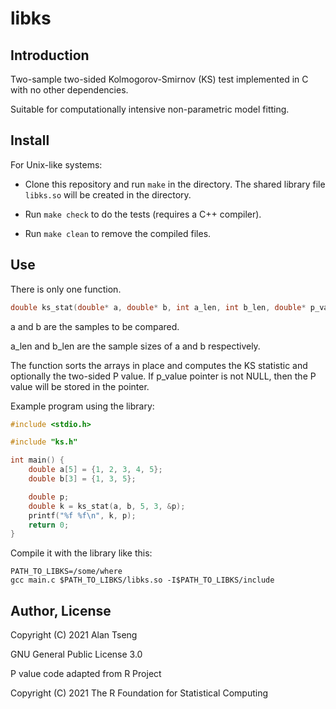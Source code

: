 # libks

## Introduction

Two-sample two-sided Kolmogorov-Smirnov (KS) test implemented in C with no other dependencies.

Suitable for computationally intensive non-parametric model fitting.

## Install

For Unix-like systems:

- Clone this repository and run `make` in the directory.
The shared library file `libks.so` will be created in the directory.

- Run `make check` to do the tests (requires a C++ compiler).

- Run `make clean` to remove the compiled files.

## Use

There is only one function.

```c
double ks_stat(double* a, double* b, int a_len, int b_len, double* p_value);
```

a and b are the samples to be compared.

a_len and b_len are the sample sizes of a and b respectively.

The function sorts the arrays in place and computes the KS statistic and optionally the two-sided P value. If p_value pointer is not NULL, then the P value will be stored in the pointer.

Example program using the library:

```c
#include <stdio.h>

#include "ks.h"

int main() {
	double a[5] = {1, 2, 3, 4, 5};
	double b[3] = {1, 3, 5};

	double p;
	double k = ks_stat(a, b, 5, 3, &p);
	printf("%f %f\n", k, p);
	return 0;
}
```

Compile it with the library like this:

```
PATH_TO_LIBKS=/some/where
gcc main.c $PATH_TO_LIBKS/libks.so -I$PATH_TO_LIBKS/include
```

## Author, License

Copyright (C) 2021 Alan Tseng

GNU General Public License 3.0

P value code adapted from R Project

Copyright (C) 2021 The R Foundation for Statistical Computing


